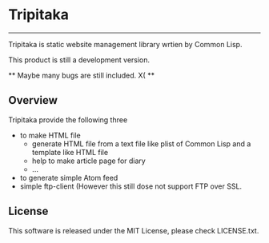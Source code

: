 # Tripitaka

---

Tripitaka is static website management library wrtien by Common Lisp.

This product is still a development version.

** Maybe many bugs are still included. X( **

## Overview

Tripitaka provide the following three

* to make HTML file
    * generate HTML file from a text file like plist of Common Lisp and a template like HTML file
    * help to make article page for diary
    * ...
* to generate simple Atom feed
* simple ftp-client (However this still dose not support FTP over SSL.

## License

This software is released under the MIT License, please check LICENSE.txt.
